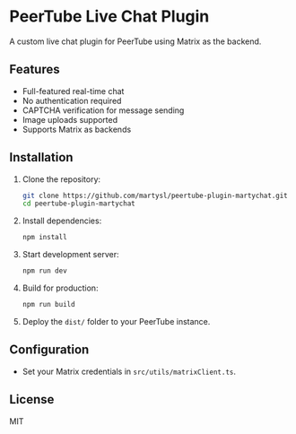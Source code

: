 # PeerTube Live Chat Plugin

A custom live chat plugin for PeerTube using Matrix as the backend.

## Features
- Full-featured real-time chat
- No authentication required
- CAPTCHA verification for message sending
- Image uploads supported
- Supports Matrix as backends

## Installation

1. Clone the repository:
   ```sh
   git clone https://github.com/martysl/peertube-plugin-martychat.git
   cd peertube-plugin-martychat
   ```
2. Install dependencies:
   ```sh
   npm install
   ```
3. Start development server:
   ```sh
   npm run dev
   ```
4. Build for production:
   ```sh
   npm run build
   ```
5. Deploy the `dist/` folder to your PeerTube instance.

## Configuration
- Set your Matrix credentials in `src/utils/matrixClient.ts`.

## License
MIT
